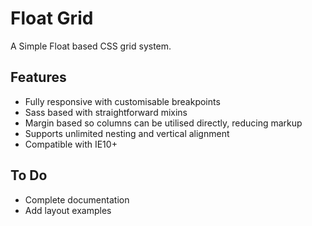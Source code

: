 # Float Grid
A Simple Float based CSS grid system.

## Features
* Fully responsive with customisable breakpoints
* Sass based with straightforward mixins
* Margin based so columns can be utilised directly, reducing markup
* Supports unlimited nesting and vertical alignment
* Compatible with IE10+

## To Do
* Complete documentation
* Add layout examples
